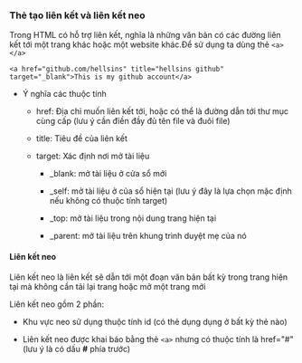 ### Thẻ tạo liên kết và liên kết neo

Trong HTML có hỗ trợ liên kết, nghĩa là những văn bản có các đường liên kết tới một trang khác hoặc một website khác.Để sử dụng ta dùng thẻ `<a> </a>`

`<a href="github.com/hellsins" title="hellsins github" target="_blank">This is my github account</a>`

- Ý nghĩa các thuộc tính

	+ href: Địa chỉ muốn liên kết tới, hoặc có thể là đường dẫn tới thư mục cùng cấp (lưu ý cần điền đầy đủ tên file và đuôi file)

	+ title: Tiêu đề của liên kết

	+ target: Xác định nơi mở tài liệu

		- _blank: mở tài liệu ở cửa sổ mới

		- _self: mở tài liệu ở của sổ hiện tại (lưu ý đây là lựa chọn mặc định nếu không có thuộc tính target)

		- _top: mở tài liệu trong nội dung trang hiện tại

		- _parent: mở tài liệu trên khung trình duyệt mẹ của nó

#### Liên kết neo

Liên kết neo là liên kết sẽ dẫn tới một đoạn văn bản bất kỳ trong trang hiện tại mà không cần tải lại trang hoặc mở một trang mới

Liên kết neo gồm 2 phần:

- Khu vực neo sử dụng thuộc tính id (có thẻ dụng dụng ở bất kỳ thẻ nào)

- Liên kết neo được khai báo bằng thẻ `<a>` nhưng có thuộc tính là href="#" (lưu ý là có dấu __#__ phía trước)
